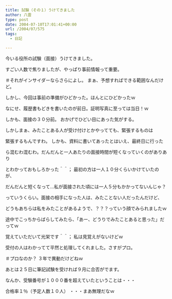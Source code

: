 ```yaml
---
title: 試験（その１）うけてきました
author: 八雲
type: post
date: 2004-07-10T17:01:41+00:00
url: /2004/07/575
tags:
  - 日記

---
```

今いる役所の試験（面接）うけてきました。
  
すごい人数で焦りましたが、やっぱり事前情報って重要。
  
＃それがインサイダーならさらによし。 まぁ、予想すればできる範囲なんだけど。
  
しかし、今回は事前の準備がひどかった。ほんとにひどかったｗ
  
なにせ、履歴書もどきを書いたのが前日。証明写真に至っては当日！ｗ
  
しかも、面接の３０分前。 おかげでひどい目にあった気がする。

しかしまぁ、みたことある人が受け付けとかやってても、緊張するものは
  
緊張するもんですわ。 しかも、資料に書いてあったとはいえ、最終日に行った
  
ら混むわ混むわ。だんだんと一人あたりの面接時間が短くなっていくのがありあり
  
とわかっておもしろかった＾＾； 最初の方は一人１０分くらいかけていたのが、
  
だんだんと短くなって…私が面接された頃には一人５分もかかってないんじゃ？
  
っていうくらい。面接の相手になった人は、みたことない人だったんだけど、
  
どうもあちらは私をみたことがあるようで、？？？っていう顔でみられましたｗ
  
途中でこっちからばらしてみたら、「あー、どうりでみたことあると思った」だってｗ
  
覚えていただいて光栄です＾＾； 私は見覚えがないけどｗ
  
受付の人はわかってて平然と処理してくれました。さすがプロ。
  
＃プロなのか？ ３年で異動だけどねｗ
  
あとは２５日に筆記試験を受ければ９月に合否がでます。
  
なんか、受験番号が１０００番を超えていたということは・・・
  
合格率１％（予定人数１０人） ・・・まあ無理だなｗ
